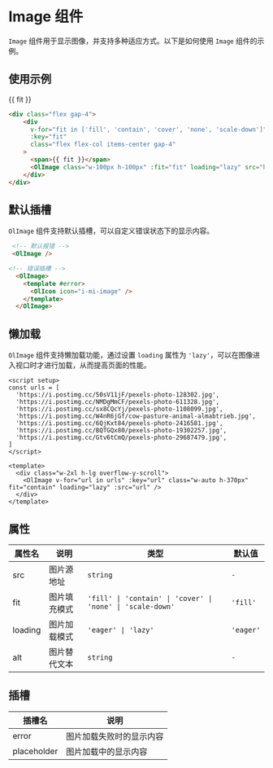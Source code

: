 # Image 组件

`Image` 组件用于显示图像，并支持多种适应方式。以下是如何使用 `Image` 组件的示例。

## 使用示例

<div class="flex gap-4">
  <div v-for="fit in ['fill', 'contain', 'cover', 'none', 'scale-down']" :key="fit" class="flex flex-col items-center gap-4">
    <span>{{ fit }}</span>
    <OlImage class="w-100px h-100px" :fit="fit" loading="lazy" src="https://i.postimg.cc/sx8CQcYj/pexels-photo-1108099.jpg" />
  </div>
</div>

```html
<div class="flex gap-4">
    <div
      v-for="fit in ['fill', 'contain', 'cover', 'none', 'scale-down']"
      :key="fit"
      class="flex flex-col items-center gap-4"
    >
      <span>{{ fit }}</span>
      <OlImage class="w-100px h-100px" :fit="fit" loading="lazy" src="https://i.  postimg.cc/sx8CQcYj/pexels-photo-1108099.jpg" />
    </div>
</div>
```

## 默认插槽

`OlImage` 组件支持默认插槽，可以自定义错误状态下的显示内容。

<div class="flex gap-4">
  <OlImage />
  <OlImage>
    <template #error>
      <OlIcon icon="i-mi-image" />
    </template>
  </OlImage>
</div>

```html
 <!-- 默认报错 -->
 <OlImage />

<!-- 错误插槽 -->
  <OlImage>
    <template #error>
      <OlIcon icon="i-mi-image" />
    </template>
  </OlImage>
```

## 懒加载

`OlImage` 组件支持懒加载功能，通过设置 `loading` 属性为 `'lazy'`，可以在图像进入视口时才进行加载，从而提高页面的性能。

<script setup>
const urls = [
  'https://i.postimg.cc/50sV11jF/pexels-photo-128302.jpg',
  'https://i.postimg.cc/NMDgMmCF/pexels-photo-611328.jpg',
  'https://i.postimg.cc/sx8CQcYj/pexels-photo-1108099.jpg',
  'https://i.postimg.cc/W4nR6jGf/cow-pasture-animal-almabtrieb.jpg',
  'https://i.postimg.cc/6QjKxt84/pexels-photo-2416581.jpg',
  'https://i.postimg.cc/BQTGQx80/pexels-photo-19302257.jpg',
  'https://i.postimg.cc/Gtv6tCmQ/pexels-photo-29687479.jpg',
]
</script>

<div class="w-2xl h-lg overflow-y-scroll">
  <OlImage class='w-auto h-370px' v-for="url in urls" :key="url" fit="contain" loading="lazy" :src="url" />
</div>

```vue
<script setup>
const urls = [
  'https://i.postimg.cc/50sV11jF/pexels-photo-128302.jpg',
  'https://i.postimg.cc/NMDgMmCF/pexels-photo-611328.jpg',
  'https://i.postimg.cc/sx8CQcYj/pexels-photo-1108099.jpg',
  'https://i.postimg.cc/W4nR6jGf/cow-pasture-animal-almabtrieb.jpg',
  'https://i.postimg.cc/6QjKxt84/pexels-photo-2416581.jpg',
  'https://i.postimg.cc/BQTGQx80/pexels-photo-19302257.jpg',
  'https://i.postimg.cc/Gtv6tCmQ/pexels-photo-29687479.jpg',
]
</script>

<template>
  <div class="w-2xl h-lg overflow-y-scroll">
    <OlImage v-for="url in urls" :key="url" class="w-auto h-370px" fit="contain" loading="lazy" :src="url" />
  </div>
</template>
```

## 属性

| 属性名      | 说明           | 类型                | 默认值  |
|------------|---------------|---------------------|--------|
| src        | 图片源地址     | `string`            | `-`    |
| fit        | 图片填充模式   | `'fill' \| 'contain' \| 'cover' \| 'none' \| 'scale-down'` | `'fill'` |
| loading    | 图片加载模式   | `'eager' \| 'lazy'` | `'eager'` |
| alt        | 图片替代文本   | `string`            | `-`    |

## 插槽

| 插槽名      | 说明           |
|------------|---------------|
| error      | 图片加载失败时的显示内容 |
| placeholder| 图片加载中的显示内容 |
